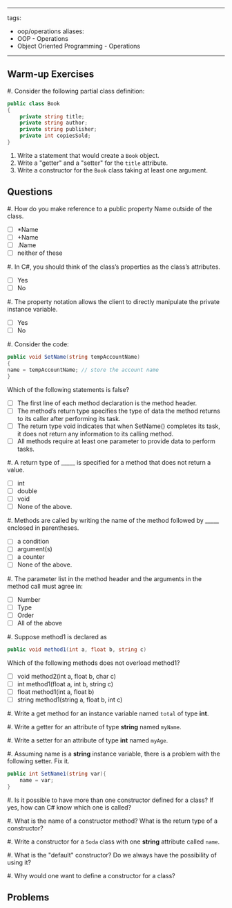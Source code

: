 <!--

DO NOT EDIT THIS FILE

Edit exercises_w_sol/oop/operations.md, and run
make exercises/oop/operations.md
instead.
-->

---
tags:
  - oop/operations
aliases:
  - OOP - Operations
  - Object Oriented Programming - Operations
---

## Warm-up Exercises

#. Consider the following partial class definition:
```cs
public class Book
{
	private string title;
	private string author;
	private string publisher;
	private int copiesSold;
}
```
1. Write a statement that would create a `Book` object.
2. Write a "getter" and a "setter" for the `title` attribute.
3. Write a constructor for the `Book` class taking at least one argument.


## Questions

#. How do you make reference to a public property Name outside of the class. 
  - [ ] *Name
  - [ ] +Name
  - [ ] .Name
  - [ ] neither of these

#. In C#, you should think of the class’s properties as the class’s attributes.

  - [ ] Yes
  - [ ] No

#. The property notation allows the client to directly manipulate the private instance variable.

  - [ ] Yes
  - [ ] No

#. Consider the code:
```cs
public void SetName(string tempAccountName)
{
name = tempAccountName; // store the account name
}
```
Which of the following statements is false?
- [ ] The first line of each method declaration is the method header.
- [ ] The method’s return type specifies the type of data the method returns to its caller
after performing its task.
- [ ] The return type void indicates that when SetName() completes its task, it does not
return any information to its calling method.
- [ ] All methods require at least one parameter to provide data to perform tasks.

#. A return type of _____ is specified for a method that does not return a value.
- [ ] int
- [ ] double
- [ ] void
- [ ] None of the above.

#. Methods are called by writing the name of the method followed by _____ enclosed in parentheses.
- [ ] a condition
- [ ] argument(s)
- [ ] a counter
- [ ] None of the above.

#. The parameter list in the method header and the arguments in the method call must agree in:
- [ ] Number
- [ ] Type
- [ ] Order
- [ ] All of the above

#. Suppose method1 is declared as
```cs
public void method1(int a, float b, string c)
```
Which of the following methods does not overload method1?
- [ ] void method2(int a, float b, char c)
- [ ] int method1(float a, int b, string c)
- [ ] float method1(int a, float b)
- [ ] string method1(string a, float b, int c)

#. Write a get method for an instance variable named `total` of type **int**.


#. Write a getter for an attribute of type **string** named `myName`.


#. Write a setter for an attribute of type **int** named `myAge`.


#. Assuming name is a **string** instance variable, there is a problem with the following setter. Fix it.
```cs
public int SetName1(string var){
	name = var;
}
```


#. Is it possible to have more than one constructor defined for a class? If yes, how can C# know which one is called?


#. What is the name of a constructor method? What is the return type of a constructor?


#. Write a constructor for a `Soda` class with one **string** attribute called `name`.


#. What is the "default" constructor? Do we always have the possibility of using it?


#. Why would one want to define a constructor for a class?



## Problems